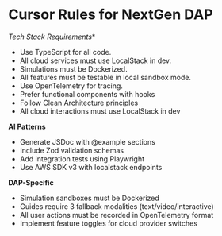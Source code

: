 # Cursor Rules for NextGen DAP
*Tech Stack Requirements**
- Use TypeScript for all code.
- All cloud services must use LocalStack in dev.
- Simulations must be Dockerized.
- All features must be testable in local sandbox mode.
- Use OpenTelemetry for tracing.
- Prefer functional components with hooks
- Follow Clean Architecture principles
- All cloud interactions must use LocalStack in dev

**AI Patterns**
- Generate JSDoc with @example sections
- Include Zod validation schemas
- Add integration tests using Playwright
- Use AWS SDK v3 with localstack endpoints

**DAP-Specific**
- Simulation sandboxes must be Dockerized
- Guides require 3 fallback modalities (text/video/interactive)
- All user actions must be recorded in OpenTelemetry format
- Implement feature toggles for cloud provider switches